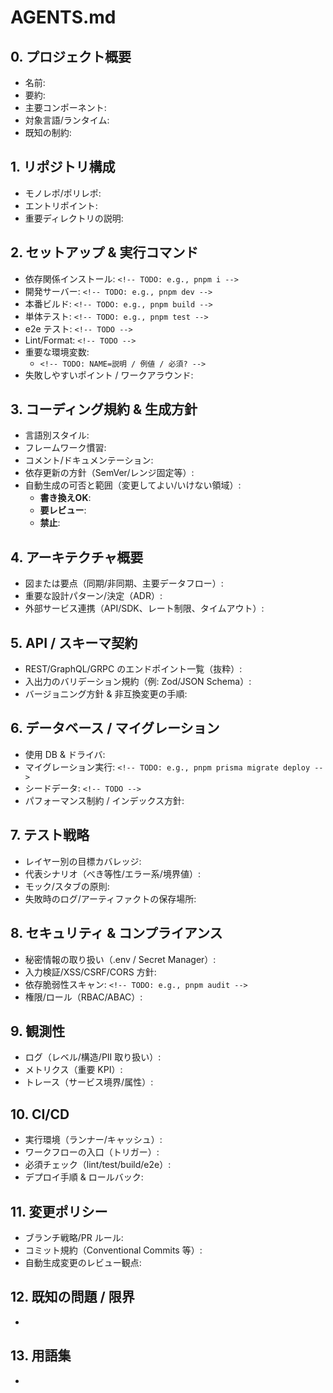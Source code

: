 # AGENTS.md

## 0. プロジェクト概要
- 名前: <!-- TODO -->
- 要約: <!-- TODO: 1～3文 -->
- 主要コンポーネント: <!-- TODO: 例) web, api, worker -->
- 対象言語/ランタイム: <!-- TODO: 例) Node 20 / Python 3.11 -->
- 既知の制約: <!-- TODO -->

## 1. リポジトリ構成
- モノレポ/ポリレポ: <!-- TODO -->
- エントリポイント: <!-- TODO -->
- 重要ディレクトリの説明: <!-- TODO -->

## 2. セットアップ & 実行コマンド
- 依存関係インストール: `<!-- TODO: e.g., pnpm i -->`
- 開発サーバー: `<!-- TODO: e.g., pnpm dev -->`
- 本番ビルド: `<!-- TODO: e.g., pnpm build -->`
- 単体テスト: `<!-- TODO: e.g., pnpm test -->`
- e2e テスト: `<!-- TODO -->`
- Lint/Format: `<!-- TODO -->`
- 重要な環境変数: 
  - `<!-- TODO: NAME=説明 / 例値 / 必須? -->`
- 失敗しやすいポイント / ワークアラウンド: <!-- TODO -->

## 3. コーディング規約 & 生成方針
- 言語別スタイル: <!-- TODO: 例) ESLint + Prettier, Ruff -->
- フレームワーク慣習: <!-- TODO -->
- コメント/ドキュメンテーション: <!-- TODO: JSDoc/Docstring など -->
- 依存更新の方針（SemVer/レンジ固定等）: <!-- TODO -->
- 自動生成の可否と範囲（変更してよい/いけない領域）:
  - **書き換えOK**: <!-- TODO: 例) テスト、ドキュメント、型補強 -->
  - **要レビュー**: <!-- TODO: 例) 公開 API 変更、DB スキーマ -->
  - **禁止**: <!-- TODO: 例) セキュリティ設定、ライセンス -->

## 4. アーキテクチャ概要
- 図または要点（同期/非同期、主要データフロー）: <!-- TODO -->
- 重要な設計パターン/決定（ADR）: <!-- TODO -->
- 外部サービス連携（API/SDK、レート制限、タイムアウト）: <!-- TODO -->

## 5. API / スキーマ契約
- REST/GraphQL/GRPC のエンドポイント一覧（抜粋）: <!-- TODO -->
- 入出力のバリデーション規約（例: Zod/JSON Schema）: <!-- TODO -->
- バージョニング方針 & 非互換変更の手順: <!-- TODO -->

## 6. データベース / マイグレーション
- 使用 DB & ドライバ: <!-- TODO -->
- マイグレーション実行: `<!-- TODO: e.g., pnpm prisma migrate deploy -->`
- シードデータ: `<!-- TODO -->`
- パフォーマンス制約 / インデックス方針: <!-- TODO -->

## 7. テスト戦略
- レイヤー別の目標カバレッジ: <!-- TODO -->
- 代表シナリオ（べき等性/エラー系/境界値）: <!-- TODO -->
- モック/スタブの原則: <!-- TODO -->
- 失敗時のログ/アーティファクトの保存場所: <!-- TODO -->

## 8. セキュリティ & コンプライアンス
- 秘密情報の取り扱い（.env / Secret Manager）: <!-- TODO -->
- 入力検証/XSS/CSRF/CORS 方針: <!-- TODO -->
- 依存脆弱性スキャン: `<!-- TODO: e.g., pnpm audit -->`
- 権限/ロール（RBAC/ABAC）: <!-- TODO -->

## 9. 観測性
- ログ（レベル/構造/PII 取り扱い）: <!-- TODO -->
- メトリクス（重要 KPI）: <!-- TODO -->
- トレース（サービス境界/属性）: <!-- TODO -->

## 10. CI/CD
- 実行環境（ランナー/キャッシュ）: <!-- TODO -->
- ワークフローの入口（トリガー）: <!-- TODO -->
- 必須チェック（lint/test/build/e2e）: <!-- TODO -->
- デプロイ手順 & ロールバック: <!-- TODO -->

## 11. 変更ポリシー
- ブランチ戦略/PR ルール: <!-- TODO -->
- コミット規約（Conventional Commits 等）: <!-- TODO -->
- 自動生成変更のレビュー観点: <!-- TODO -->

## 12. 既知の問題 / 限界
- <!-- TODO: 例) マルチテナント未対応、Windows でのビルド不安定 -->

## 13. 用語集
- <!-- TODO: よく出る略語/社内語の解説 -->
